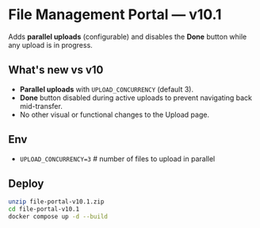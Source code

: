 # File Management Portal — v10.1

Adds **parallel uploads** (configurable) and disables the **Done** button while any upload is in progress.

## What's new vs v10
- **Parallel uploads** with `UPLOAD_CONCURRENCY` (default 3).
- **Done** button disabled during active uploads to prevent navigating back mid-transfer.
- No other visual or functional changes to the Upload page.

## Env
- `UPLOAD_CONCURRENCY=3`  # number of files to upload in parallel

## Deploy
```bash
unzip file-portal-v10.1.zip
cd file-portal-v10.1
docker compose up -d --build
```
